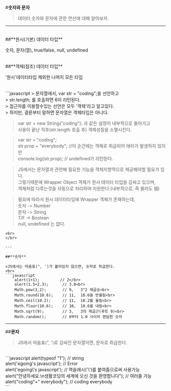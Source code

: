 #**숫자와 문자**
<br>
>데이터 숫자와 문자에 관한 연산에 대해 알아보자.

---
<br>
##**원시(기본) 데이터 타입**

숫자, 문자(열), true/false, null, undefined

<br>
##**객체(참조) 데이터 타입**

'원시'데이터타입 제외한 나머지 모든 타입


<br>
```javascript
> 문자열에서, var str = "coding";을 선언하고</br>
> str.length; 를 호출하면 6이 리턴된다.</br>
> 접근자를 이용할수있는 선언은 모두 '객체'라고 알고있다.</br>
> 하지만, 결론부터 말하면 문자열은 객체타입은 아니다.

> var str = new String("coding"); 과 같은 설정이 내부적으로 돌아가고</br>
> 사용이 끝난 직후(str.length 호출 후) 객체성질을 소멸시킨다.

> var str = "coding";</br>
> str.prop = "everybody"; //이 순간에는 객체로 취급되어 에러가 발생하지 않지만</br>
> console.log(str.prop); // undefined가 리턴된다.</br>

> JS에서는 문자열과 관련해 필요한 기능을 객체지향적으로 제공해야할 필요가 있다.</br>
> 그렇기때문에 Wrapper Object 객체가 원시 데이터 타입을 감싸고 있으며,</br>
> 객체처럼 다루는것을 자동으로 처리하며 지원한다.(내부적으로, 즉 몰라도 됌)

> 필요에 따라서 원시 데이터타입에 Wrapper 객체가 존재하는데,</br>
> 숫자     -> Number</br>
> 문자     -> String</br>
> T/F     -> Boolean</br>
> null, undefined 는 없다.
```
<br>
</br>

---

##**숫자**

>JS에서는 따옴표(", ')가 붙어있지 않으면, 숫자로 취급한다.
<br>
```javascript
    alert(1+1);         // 2</br>
    alert(1.5+2.3);      // 3.8<br>
    Math.pow(3,2);       // 9,   3^2 제곱승<br>
    Math.round(10.6);    // 11,  10.6을 반올림<br>
    Math.ceil(10.2);     // 11,  10.2를 올림<br>
    Math.floor(10.6);    // 10,  10.6을 내림<br>
    Math.sqrt(9);        // 3,   3의 제곱근(루트 9)<br>
    Math.random();       // 0부터 1.0 사이의 랜덤한 숫자
```
---

##**문자**

>JS에서 따옴표(", ')로 감싸진 문자열이면, 문자로 취급한다.
<br>
```javascript
    alert(typeof "1");                                // string<br>
    alert('egoing's javascript');                     // Error <br>
    alert('egoing\'s javascript');                    // 역슬래시('\')를 붙여줌으로써 사용가능<br>
    alert("안녕하세요.\n생활코딩의 세계에 오신 것을 환영합니다"); // 여러줄 가능<br>
    alert("coding"+" everybody");                     // coding everybody<br>
```
